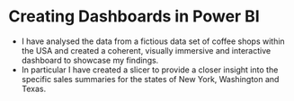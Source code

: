 # Creating Dashboards in Power BI
- I have analysed the data from a fictious data set of coffee shops within the USA and created a coherent, visually immersive and interactive dashboard to showcase my findings.
- In particular I have created a slicer to provide a closer insight into the specific sales summaries for the states of New York, Washington and Texas.
